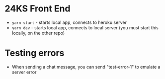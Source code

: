 # 24KS Front End

- `yarn start` - starts local app, connects to heroku server
- `yarn dev` - starts local app, connects to local server (you must start this locally, on the other repo)

# Testing errors

- When sending a chat message, you can send "test-error-1" to emulate a server error
